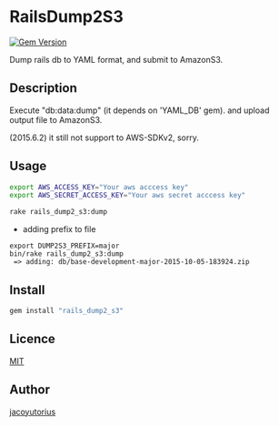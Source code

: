 # RailsDump2S3

[![Gem Version](https://badge.fury.io/rb/rails_dump2_s3.svg)](http://badge.fury.io/rb/rails_dump2_s3)

Dump rails db to YAML format, and submit to AmazonS3.


## Description

Execute "db:data:dump" (it depends on 'YAML_DB' gem). and upload output file to AmazonS3.

(2015.6.2)
it still not support to AWS-SDKv2, sorry.


## Usage

```bash
export AWS_ACCESS_KEY="Your aws acccess key"
export AWS_SECRET_ACCESS_KEY="Your aws secret acccess key"

rake rails_dump2_s3:dump
```

* adding prefix to file

```
export DUMP2S3_PREFIX=major
bin/rake rails_dump2_s3:dump
 => adding: db/base-development-major-2015-10-05-183924.zip
```


## Install

```bash
gem install "rails_dump2_s3"
```


## Licence

[MIT](https://github.com/nils-werner/dump_db/blob/master/LICENCE)

## Author

[jacoyutorius](https://github.com/jacoyutorius)

